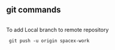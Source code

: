 ## git commands
```
```
To add Local branch to remote repository
```
 git push -u origin spacex-work
```

